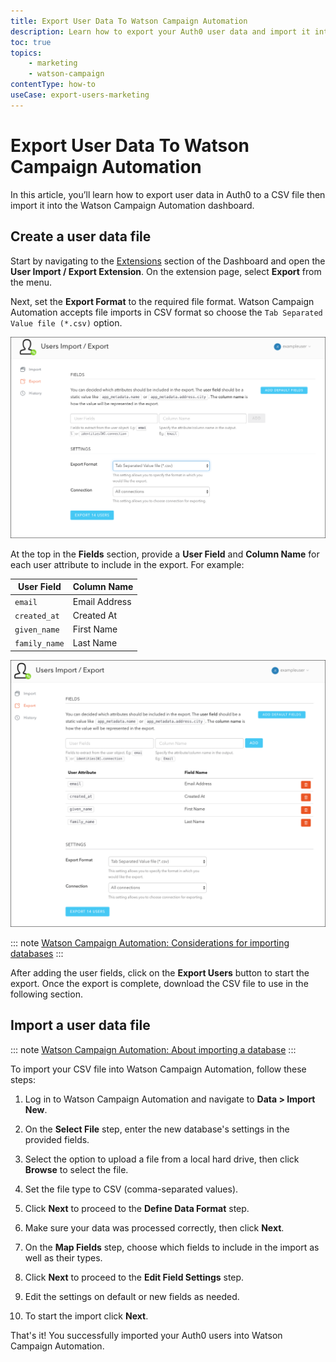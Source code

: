 ```yaml
---
title: Export User Data To Watson Campaign Automation
description: Learn how to export your Auth0 user data and import it into Watson Campaign Automation.
toc: true
topics:
    - marketing
    - watson-campaign
contentType: how-to
useCase: export-users-marketing
---
```


# Export User Data To Watson Campaign Automation

In this article, you’ll learn how to export user data in Auth0 to a CSV file then import it into the Watson Campaign Automation dashboard.

## Create a user data file

Start by navigating to the [Extensions](${manage_url}/#/extensions) section of the Dashboard and open the **User Import / Export Extension**. On the extension page, select **Export** from the menu.

Next, set the **Export Format** to the required file format. Watson Campaign Automation accepts file imports in CSV format so choose the `Tab Separated Value file (*.csv)` option.

![User Import/Export Extension Format](/media/articles/integrations/marketing/import-export-set-format.png)

At the top in the **Fields** section, provide a **User Field** and **Column Name** for each user attribute to include in the export. For example:

User Field | Column Name
-----------|------------
`email` | Email Address
`created_at` | Created At
`given_name` | First Name
`family_name` | Last Name

![User Import/Export Extension Fields](/media/articles/integrations/marketing/import-export-fields.png)

::: note
[Watson Campaign Automation: Considerations for importing databases](https://www.ibm.com/support/knowledgecenter/en/SSWU4L/Data/imc_Data/import_details.html)
:::

After adding the user fields, click on the **Export Users** button to start the export. Once the export is complete, download the CSV file to use in the following section.

## Import a user data file

::: note
[Watson Campaign Automation: About importing a database](https://www.ibm.com/support/knowledgecenter/en/SSWU4L/Data/imc_Data/Import_a_Database.html)
:::

To import your CSV file into Watson Campaign Automation, follow these steps:

1. Log in to Watson Campaign Automation and navigate to **Data > Import New**.

2. On the **Select File** step, enter the new database's settings in the provided fields.

3. Select the option to upload a file from a local hard drive, then click **Browse** to select the file.

4. Set the file type to CSV (comma-separated values).

5. Click **Next** to proceed to the **Define Data Format** step.

6. Make sure your data was processed correctly, then click **Next**.

7. On the **Map Fields** step, choose which fields to include in the import as well as their types.

8. Click **Next** to proceed to the **Edit Field Settings** step.

9. Edit the settings on default or new fields as needed.

10. To start the import click **Next**.

That's it! You successfully imported your Auth0 users into Watson Campaign Automation.